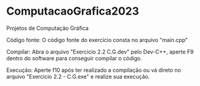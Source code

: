 # ComputacaoGrafica2023
 Projetos de Computação Gráfica
 
 Código fonte: O código fonte do exercício consta no arquivo "main.cpp"
 
 Compilar: Abra o arquivo "Exercicio 2.2 C.G.dev" pelo Dev-C++, aperte F9 dentro do software para conseguir compilar o código.
 
 Execução: Aperte f10 após ter realizado a compilação ou vá direto no arquivo "Exercicio 2.2 - C.G.exe" e realize sua execução.
 
 
